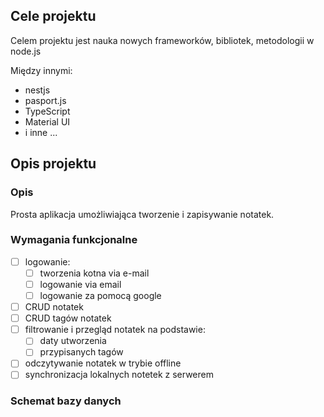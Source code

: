   
## Cele projektu

Celem projektu jest nauka nowych frameworków, bibliotek, metodologii w node.js

Między innymi:

* nestjs
* pasport.js
* TypeScript
* Material UI
* i inne ...
  
## Opis projektu

### Opis

Prosta aplikacja umożliwiająca tworzenie i zapisywanie notatek.

### Wymagania funkcjonalne

* [ ] logowanie:
  * [ ] tworzenia kotna via e-mail
  * [ ] logowanie via email
  * [ ] logowanie za pomocą google
* [ ] CRUD notatek
* [ ] CRUD tagów notatek
* [ ] filtrowanie i przegląd notatek na podstawie:
  * [ ] daty utworzenia
  * [ ] przypisanych tagów
* [ ] odczytywanie notatek w trybie offline
* [ ] synchronizacja lokalnych notetek z serwerem

### Schemat bazy danych
